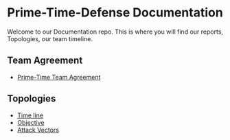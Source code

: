 # Prime-Time-Defense Documentation
Welcome to our Documentation repo. This is where you will find our reports, Topologies, our team timeline.

## Team Agreement
- [Prime-Time Team Agreement](https://github.com/PRIME-TIME-Defense/Documentations/blob/main/PT%20TEAM%20AGREEMENT.pdf)

## Topologies
- [Time line](https://github.com/PRIME-TIME-Defense/Documentations/blob/main/TimeLine.pdf)
- [Objective](https://github.com/PRIME-TIME-Defense/Documentations/blob/main/PRIMETIME-TOPO.pdf)
- [Attack Vectors](https://github.com/PRIME-TIME-Defense/Documentations/blob/main/Attack_Vectors.pdf)
